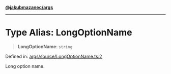 [**@jakubmazanec/args**](../README.md)

---

# Type Alias: LongOptionName

> **LongOptionName**: `string`

Defined in:
[args/source/LongOptionName.ts:2](https://github.com/jakubmazanec/tools/blob/76a9140b954a789a6120dd2126b179ec0180d7e9/packages/args/source/LongOptionName.ts#L2)

Long option name.
